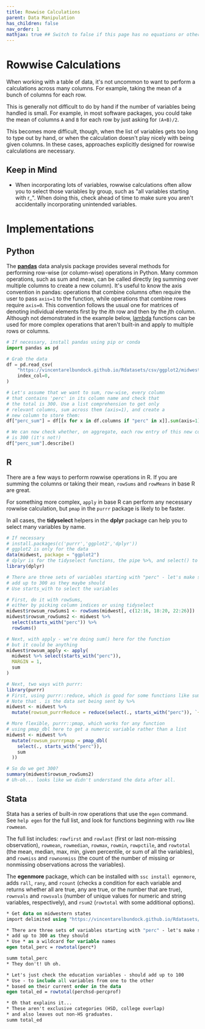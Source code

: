 ```yaml
---
title: Rowwise Calculations
parent: Data Manipulation
has_children: false
nav_order: 1
mathjax: true ## Switch to false if this page has no equations or other math rendering.
---
```


# Rowwise Calculations

When working with a table of data, it's not uncommon to want to perform a calculations across many columns. For example, taking the mean of a bunch of columns for each row.

This is generally not difficult to do by hand if the number of variables being handled is small. For example, in most software packages, you could take the mean of columns `A` and `B` for each row by just asking for `(A+B)/2`.

This becomes more difficult, though, when the list of variables gets too long to type out by hand, or when the calculation doesn't play nicely with being given columns. In these cases, approaches explicitly designed for rowwise calculations are necessary.

## Keep in Mind

- When incorporating lots of variables, rowwise calculations often allow you to select those variables by group, such as "all variables starting with r_". When doing this, check ahead of time to make sure you aren't accidentally incorporating unintended variables.

# Implementations

## Python

The [**pandas**](https://pandas.pydata.org/) data analysis package provides several methods for performing row-wise (or column-wise) operations in Python. Many common operations, such as sum and mean, can be called directly (eg summing over multiple columns to create a new column). It's useful to know the axis convention in pandas: operations that combine columns often require the user to pass `axis=1` to the function, while operations that combine rows require `axis=0`. This convention follows the usual one for matrices of denoting individual elements first by the *i*th row and then by the *j*th column.
Although not demonstrated in the example below, [lambda](https://www.analyticsvidhya.com/blog/2020/03/what-are-lambda-functions-in-python/) functions can be used for more complex operations that aren't built-in and apply to multiple rows or columns.

```python
# If necessary, install pandas using pip or conda
import pandas as pd

# Grab the data
df = pd.read_csv(
    "https://vincentarelbundock.github.io/Rdatasets/csv/ggplot2/midwest.csv",
    index_col=0,
)

# Let's assume that we want to sum, row-wise, every column
# that contains 'perc' in its column name and check that
# the total is 300. Use a list comprehension to get only
# relevant columns, sum across them (axis=1), and create a
# new column to store them:
df["perc_sum"] = df[[x for x in df.columns if "perc" in x]].sum(axis=1)

# We can now check whether, on aggregate, each row entry of this new column
# is 300 (it's not!)
df["perc_sum"].describe()
```

## R

There are a few ways to perform rowwise operations in R. If you are summing the columns or taking their mean, `rowSums` and `rowMeans` in base R are great.

For something more complex, `apply` in base R can perform any necessary rowwise calculation, but `pmap` in the `purrr` package is likely to be faster.

In all cases, the **tidyselect** helpers in the **dplyr** package can help you to select many variables by name.

```r
# If necessary
# install.packages(c('purrr','ggplot2','dplyr'))
# ggplot2 is only for the data
data(midwest, package = "ggplot2")
# dplyr is for the tidyselect functions, the pipe %>%, and select() to pick columns
library(dplyr)

# There are three sets of variables starting with "perc" - let's make sure they
# add up to 300 as they maybe should
# Use starts_with to select the variables

# First, do it with rowSums,
# either by picking column indices or using tidyselect
midwest$rowsum_rowSums1 <- rowSums(midwest[, c(12:16, 18:20, 22:26)])
midwest$rowsum_rowSums2 <- midwest %>%
  select(starts_with("perc")) %>%
  rowSums()

# Next, with apply - we're doing sum() here for the function
# but it could be anything
midwest$rowsum_apply <- apply(
  midwest %>% select(starts_with("perc")),
  MARGIN = 1,
  sum
)

# Next, two ways with purrr:
library(purrr)
# First, using purrr::reduce, which is good for some functions like summing
# Note that . is the data set being sent by %>%
midwest <- midwest %>%
  mutate(rowsum_purrrReduce = reduce(select(., starts_with("perc")), `+`))

# More flexible, purrr::pmap, which works for any function
# using pmap_dbl here to get a numeric variable rather than a list
midwest <- midwest %>%
  mutate(rowsum_purrrpmap = pmap_dbl(
    select(., starts_with("perc")),
    sum
  ))

# So do we get 300?
summary(midwest$rowsum_rowSums2)
# Uh-oh... looks like we didn't understand the data after all.
```

## Stata

Stata has a series of built-in row operations that use the `egen` command. See `help egen` for the full list, and look for functions beginning with `row` like `rowmean`.

The full list includes: `rowfirst` and `rowlast` (first or last non-missing observation), `rowmean`, `rowmedian`, `rowmax`, `rowmin`, `rowpctile`, and `rowtotal` (the mean, median, max, min, given percentile, or sum of all the variables), and `rowmiss` and `rownonmiss` (the count of the number of missing or nonmissing observations across the variables).

The **egenmore** package, which can be installed with `ssc install egenmore`, adds `rall`, `rany`, and `rcount` (checks a condition for each variable and returns whether all are true, any are true, or the number that are true), `rownvals` and `rowsvals` (number of unique values for numeric and string variables, respectively), and `rsum2` (`rowtotal` with some additional options).

```stata
* Get data on midwestern states
import delimited using "https://vincentarelbundock.github.io/Rdatasets/csv/ggplot2/midwest.csv"

* There are three sets of variables starting with "perc" - let's make sure they
* add up to 300 as they should
* Use * as a wildcard for variable names
egen total_perc = rowtotal(perc*)

summ total_perc
* They don't! Uh oh.

* Let's just check the education variables - should add up to 100
* Use - to include all variables from one to the other
* based on their current order in the data
egen total_ed = rowtotal(perchsd-percprof)

* Oh that explains it...
* These aren't exclusive categories (HSD, college overlap)
* and also leaves out non-HS graduates.
summ total_ed
```

